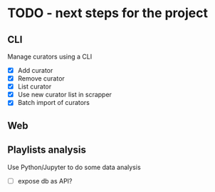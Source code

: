 # TODO - next steps for the project

## CLI

Manage curators using a CLI

 - [x] Add curator
 - [x] Remove curator
 - [x] List curator
 - [x] Use new curator list in scrapper
-  [x] Batch import of curators

## Web

## Playlists analysis

Use Python/Jupyter to do some data analysis
 - [ ] expose db as API?
